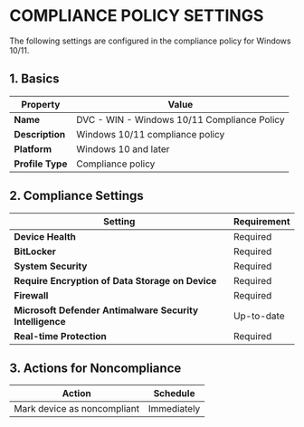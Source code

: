 # COMPLIANCE POLICY SETTINGS

The following settings are configured in the compliance policy for Windows 10/11.

## 1. Basics

| **Property**       | **Value**                                      |
|--------------------|------------------------------------------------|
| **Name**           | DVC - WIN - Windows 10/11 Compliance Policy    |
| **Description**    | Windows 10/11 compliance policy                |
| **Platform**       | Windows 10 and later                           |
| **Profile Type**   | Compliance policy                              |

## 2. Compliance Settings

| **Setting**                                              | **Requirement** |
|----------------------------------------------------------|-----------------|
| **Device Health**                                        | Required        |
| **BitLocker**                                            | Required        |
| **System Security**                                      | Required        |
| **Require Encryption of Data Storage on Device**         | Required        |
| **Firewall**                                             | Required        |
| **Microsoft Defender Antimalware Security Intelligence** | Up-to-date      |
| **Real-time Protection**                                 | Required        |

## 3. Actions for Noncompliance

| **Action**                  | **Schedule**  |
|---------------------------- |---------------|
| Mark device as noncompliant | Immediately   |
